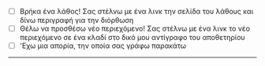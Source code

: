 - [ ] Βρήκα ένα λάθος! Σας στέλνω με ένα λινκ την σελίδα του λάθους και δίνω περιγραφή για την διόρθωση
- [ ] Θέλω να προσθέσω νέο περιεχόμενο! Σας στέλνω με ένα λινκ το νέο περιεχόμενο σε ένα κλαδί στο δικό μου αντίγραφο του αποθετηρίου
- [ ] 'Εχω μια απορία, την οποία σας γράφω παρακάτω
---
